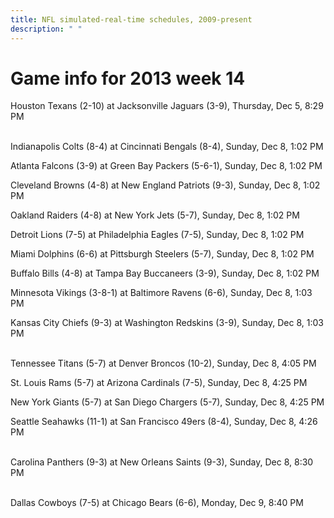 ```yaml
---
title: NFL simulated-real-time schedules, 2009-present
description: " "
---
```


# Game info for 2013 week 14

Houston Texans (2-10) at Jacksonville Jaguars (3-9), Thursday, Dec 5, 8:29 PM

<br/>Indianapolis Colts (8-4) at Cincinnati Bengals (8-4), Sunday, Dec 8, 1:02 PM

Atlanta Falcons (3-9) at Green Bay Packers (5-6-1), Sunday, Dec 8, 1:02 PM

Cleveland Browns (4-8) at New England Patriots (9-3), Sunday, Dec 8, 1:02 PM

Oakland Raiders (4-8) at New York Jets (5-7), Sunday, Dec 8, 1:02 PM

Detroit Lions (7-5) at Philadelphia Eagles (7-5), Sunday, Dec 8, 1:02 PM

Miami Dolphins (6-6) at Pittsburgh Steelers (5-7), Sunday, Dec 8, 1:02 PM

Buffalo Bills (4-8) at Tampa Bay Buccaneers (3-9), Sunday, Dec 8, 1:02 PM

Minnesota Vikings (3-8-1) at Baltimore Ravens (6-6), Sunday, Dec 8, 1:03 PM

Kansas City Chiefs (9-3) at Washington Redskins (3-9), Sunday, Dec 8, 1:03 PM

<br/>Tennessee Titans (5-7) at Denver Broncos (10-2), Sunday, Dec 8, 4:05 PM

St. Louis Rams (5-7) at Arizona Cardinals (7-5), Sunday, Dec 8, 4:25 PM

New York Giants (5-7) at San Diego Chargers (5-7), Sunday, Dec 8, 4:25 PM

Seattle Seahawks (11-1) at San Francisco 49ers (8-4), Sunday, Dec 8, 4:26 PM

<br/>Carolina Panthers (9-3) at New Orleans Saints (9-3), Sunday, Dec 8, 8:30 PM

<br/>Dallas Cowboys (7-5) at Chicago Bears (6-6), Monday, Dec 9, 8:40 PM

